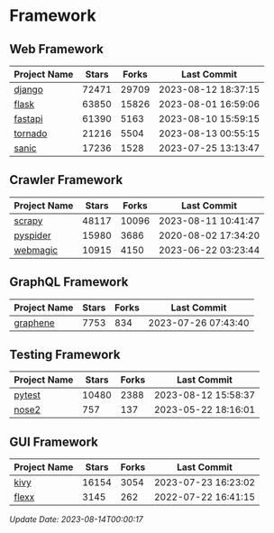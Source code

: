 # Framework

## Web Framework
| Project Name | Stars | Forks | Last Commit |
| ------------ | ----- | ----- | ----------- |
| [django](https://github.com/django/django) | 72471 | 29709 | 2023-08-12 18:37:15 |
| [flask](https://github.com/pallets/flask) | 63850 | 15826 | 2023-08-01 16:59:06 |
| [fastapi](https://github.com/tiangolo/fastapi) | 61390 | 5163 | 2023-08-10 15:59:15 |
| [tornado](https://github.com/tornadoweb/tornado) | 21216 | 5504 | 2023-08-13 00:55:15 |
| [sanic](https://github.com/sanic-org/sanic) | 17236 | 1528 | 2023-07-25 13:13:47 |

## Crawler Framework
| Project Name | Stars | Forks | Last Commit |
| ------------ | ----- | ----- | ----------- |
| [scrapy](https://github.com/scrapy/scrapy) | 48117 | 10096 | 2023-08-11 10:41:47 |
| [pyspider](https://github.com/binux/pyspider) | 15980 | 3686 | 2020-08-02 17:34:20 |
| [webmagic](https://github.com/code4craft/webmagic) | 10915 | 4150 | 2023-06-22 03:23:44 |

## GraphQL Framework
| Project Name | Stars | Forks | Last Commit |
| ------------ | ----- | ----- | ----------- |
| [graphene](https://github.com/graphql-python/graphene) | 7753 | 834 | 2023-07-26 07:43:40 |

## Testing Framework
| Project Name | Stars | Forks | Last Commit |
| ------------ | ----- | ----- | ----------- |
| [pytest](https://github.com/pytest-dev/pytest) | 10480 | 2388 | 2023-08-12 15:58:37 |
| [nose2](https://github.com/nose-devs/nose2) | 757 | 137 | 2023-05-22 18:16:01 |

## GUI Framework
| Project Name | Stars | Forks | Last Commit |
| ------------ | ----- | ----- | ----------- |
| [kivy](https://github.com/kivy/kivy) | 16154 | 3054 | 2023-07-23 16:23:02 |
| [flexx](https://github.com/flexxui/flexx) | 3145 | 262 | 2022-07-22 16:41:15 |

*Update Date: 2023-08-14T00:00:17*